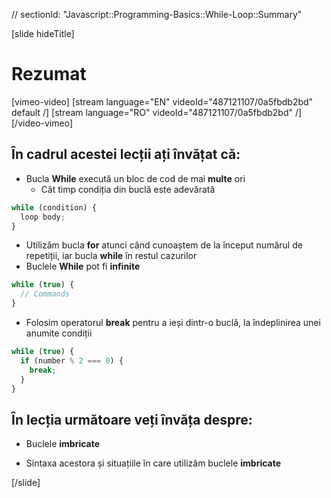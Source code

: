 // sectionId: "Javascript::Programming-Basics::While-Loop::Summary"

[slide hideTitle]
# Rezumat

[vimeo-video]
[stream language="EN" videoId="487121107/0a5fbdb2bd" default /]
[stream language="RO" videoId="487121107/0a5fbdb2bd"  /]
[/video-vimeo]


## În cadrul acestei lecții ați învățat că:
- Bucla **While** execută un bloc de cod de mai **multe** ori
   - Cât timp  condiția din buclă este adevărată
```js
while (condition) {
  loop body;
}
```
- Utilizăm bucla **for** atunci când cunoaștem de la început numărul de repetiții, iar bucla **while** în restul cazurilor
- Buclele **While** pot fi **infinite**
```js
while (true) {
  // Commands
}
```
     
   - Folosim operatorul **break** pentru a ieși dintr-o buclă, la îndeplinirea unei anumite condiții

```js
while (true) {
  if (number % 2 === 0) {
    break;
  }
}
```

## În lecția următoare veți învăța despre:

- Buclele **imbricate**

- Sintaxa acestora și situațiile  în care utilizăm buclele **imbricate**

[/slide]